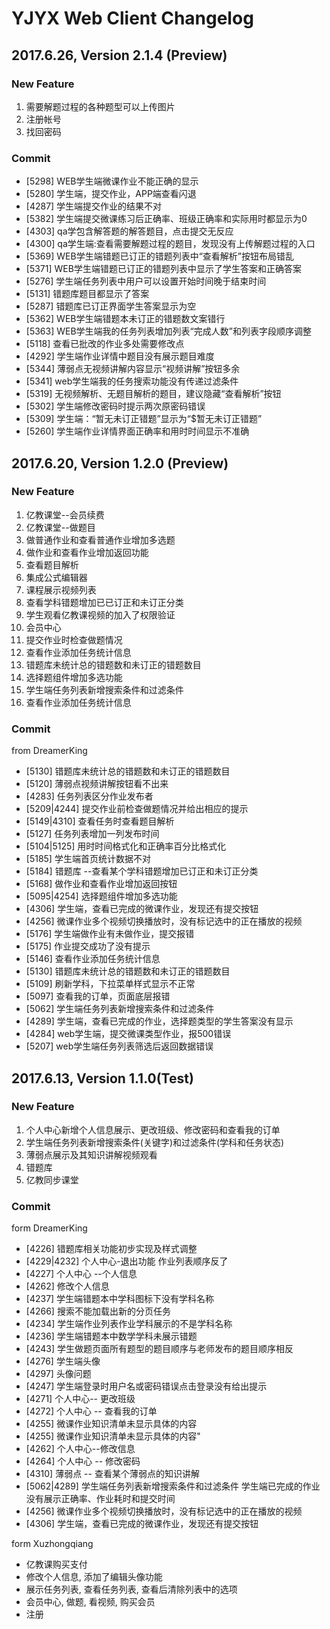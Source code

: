 # YJYX Web Client Changelog

## 2017.6.26, Version 2.1.4 (Preview)

### New Feature
1. 需要解题过程的各种题型可以上传图片
2. 注册帐号
3. 找回密码

### Commit
+ [5298] WEB学生端微课作业不能正确的显示
+ [5280] 学生端，提交作业，APP端查看闪退
+ [4287] 学生端提交作业的结果不对
+ [5382] 学生端提交微课练习后正确率、班级正确率和实际用时都显示为0
+ [4303] qa学包含解答题的解答题目，点击提交无反应
+ [4300] qa学生端:查看需要解题过程的题目，发现没有上传解题过程的入口
+ [5369] WEB学生端错题已订正的错题列表中“查看解析”按钮布局错乱
+ [5371] WEB学生端错题已订正的错题列表中显示了学生答案和正确答案
+ [5276] 学生端任务列表中用户可以设置开始时间晚于结束时间
+ [5131] 错题库题目都显示了答案
+ [5287] 错题库已订正界面学生答案显示为空
+ [5362] WEB学生端错题本未订正的错题数文案错行
+ [5363] WEB学生端我的任务列表增加列表“完成人数”和列表字段顺序调整
+ [5118] 查看已批改的作业多处需要修改点
+ [4292] 学生端作业详情中题目没有展示题目难度
+ [5344] 薄弱点无视频讲解内容显示“视频讲解”按钮多余
+ [5341] web学生端我的任务搜索功能没有传递过滤条件
+ [5319] 无视频解析、无题目解析的题目，建议隐藏“查看解析”按钮
+ [5302] 学生端修改密码时提示两次原密码错误
+ [5309] 学生端：“暂无未订正错题”显示为“$暂无未订正错题”
+ [5260] 学生端作业详情界面正确率和用时时间显示不准确
 

## 2017.6.20, Version 1.2.0 (Preview)

### New Feature
1. 亿教课堂--会员续费
2. 亿教课堂--做题目
3. 做普通作业和查看普通作业增加多选题
4. 做作业和查看作业增加返回功能
5. 查看题目解析
6. 集成公式编辑器
7. 课程展示视频列表
8. 查看学科错题增加已已订正和未订正分类
9. 学生观看亿教课视频的加入了权限验证
10. 会员中心
11. 提交作业时检查做题情况
12. 查看作业添加任务统计信息
13. 错题库未统计总的错题数和未订正的错题数目
14. 选择题组件增加多选功能
15. 学生端任务列表新增搜索条件和过滤条件
16. 查看作业添加任务统计信息


### Commit
from DreamerKing
+ [5130] 错题库未统计总的错题数和未订正的错题数目
+ [5120] 薄弱点视频讲解按钮看不出来
+ [4283] 任务列表区分作业发布者
+ [5209|4244] 提交作业前检查做题情况并给出相应的提示
+ [5149|4310] 查看任务时查看题目解析
+ [5127] 任务列表增加一列发布时间
+ [5104|5125] 用时时间格式化和正确率百分比格式化
+ [5185] 学生端首页统计数据不对
+ [5184] 错题库 --查看某个学科错题增加已订正和未订正分类
+ [5168] 做作业和查看作业增加返回按钮
+ [5095|4254] 选择题组件增加多选功能
+ [4306] 学生端，查看已完成的微课作业，发现还有提交按钮
+ [4256] 微课作业多个视频切换播放时，没有标记选中的正在播放的视频
+ [5176] 学生端做作业有未做作业，提交报错
+ [5175] 作业提交成功了没有提示
+ [5146] 查看作业添加任务统计信息
+ [5130] 错题库未统计总的错题数和未订正的错题数目
+ [5109] 刷新学科，下拉菜单样式显示不正常
+ [5097] 查看我的订单，页面底层报错
+ [5062] 学生端任务列表新增搜索条件和过滤条件
+ [4289] 学生端，查看已完成的作业，选择题类型的学生答案没有显示
+ [4284] web学生端，提交微课类型作业，报500错误
+ [5207] web学生端任务列表筛选后返回数据错误

## 2017.6.13, Version 1.1.0(Test)

### New Feature
1. 个人中心新增个人信息展示、更改班级、修改密码和查看我的订单
2. 学生端任务列表新增搜索条件(关键字)和过滤条件(学科和任务状态)
3. 薄弱点展示及其知识讲解视频观看
4. 错题库
5. 亿教同步课堂

### Commit

form DreamerKing
+ [4226] 错题库相关功能初步实现及样式调整
+ [4229|4232] 个人中心-退出功能 作业列表顺序反了
+ [4227] 个人中心 --个人信息
+ [4262] 修改个人信息
+ [4237] 学生端错题本中学科图标下没有学科名称
+ [4266] 搜索不能加载出新的分页任务
+ [4234] 学生端作业列表作业学科展示的不是学科名称
+ [4236] 学生端错题本中数学学科未展示错题
+ [4243] 学生做题页面所有题型的题目顺序与老师发布的题目顺序相反
+ [4276] 学生端头像
+ [4297] 头像问题
+ [4247] 学生端登录时用户名或密码错误点击登录没有给出提示
+ [4271] 个人中心-- 更改班级
+ [4272] 个人中心 -- 查看我的订单
+ [4255] 微课作业知识清单未显示具体的内容
+ [4255] 微课作业知识清单未显示具体的内容"
+ [4262] 个人中心--修改信息
+ [4264] 个人中心 -- 修改密码
+ [4310] 薄弱点 -- 查看某个薄弱点的知识讲解
+ [5062|4289] 学生端任务列表新增搜索条件和过滤条件  学生端已完成的作业没有展示正确率、作业耗时和提交时间
+ [4256] 微课作业多个视频切换播放时，没有标记选中的正在播放的视频
+ [4306] 学生端，查看已完成的微课作业，发现还有提交按钮

form Xuzhongqiang
+ 亿教课购买支付
+ 修改个人信息, 添加了编辑头像功能
+ 展示任务列表, 查看任务列表, 查看后清除列表中的选项
+ 会员中心, 做题, 看视频, 购买会员
+ 注册
